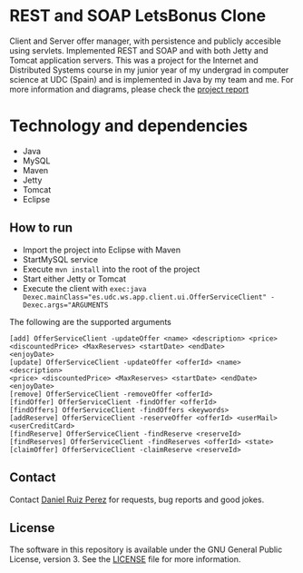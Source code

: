 REST and SOAP LetsBonus Clone
============

Client and Server offer manager, with persistence and publicly accesible using servlets. Implemented REST and SOAP and with both Jetty and Tomcat application servers. This was a project for the Internet and Distributed Systems course in my junior year of my undergrad in computer science at UDC (Spain) and is implemented in Java by my team and me. For more information and diagrams, please check the [project report](https://github.com/DaniRuizPerez/RESTandSOAPLetsBonusClone/blob/master/LETSMALUS.pdf)


# Technology and dependencies
- Java 
- MySQL
- Maven
- Jetty
- Tomcat
- Eclipse

## How to run

- Import the project into Eclipse with Maven
- StartMySQL service
- Execute ```mvn install``` into the root of the project
- Start either Jetty or Tomcat
- Execute the client with ```exec:java Dexec.mainClass="es.udc.ws.app.client.ui.OfferServiceClient" -Dexec.args="ARGUMENTS```

The following are the supported arguments

``` 
[add] OfferServiceClient -updateOffer <name> <description> <price>
<discountedPrice> <MaxReserves> <startDate> <endDate>
<enjoyDate>
[update] OfferServiceClient -updateOffer <offerId> <name> <description>
<price> <discountedPrice> <MaxReserves> <startDate> <endDate>
<enjoyDate>
[remove] OfferServiceClient -removeOffer <offerId>
[findOffer] OfferServiceClient -findOffer <offerId>
[findOffers] OfferServiceClient -findOffers <keywords>
[addReserve] OfferServiceClient -reserveOffer <offerId> <userMail>
<userCreditCard>
[findReserve] OfferServiceClient -findReserve <reserveId>
[findReserves] OfferServiceClient -findReserves <offerId> <state>
[claimOffer] OfferServiceClient -claimReserve <reserveId>
```  


## Contact

Contact [Daniel Ruiz Perez](mailto:druiz072@fiu.edu) for requests, bug reports and good jokes.


## License

The software in this repository is available under the GNU General Public License, version 3. See the [LICENSE](https://github.com/DaniRuizPerez/RESTandSOAPLetsBonusClone/blob/master/LICENSE) file for more information.



